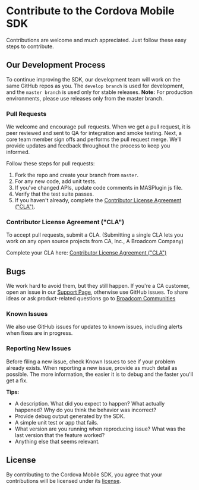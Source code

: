 # Contribute to the Cordova Mobile SDK
Contributions are welcome and much appreciated. Just follow these easy steps to contribute.

## Our Development Process
To continue improving the SDK, our development team will work on the same GitHub repos as you. The `develop branch` is used for development, and the `master branch` is used only for stable releases.
**Note:** For production environments, please use releases only from the master branch.

### Pull Requests
We welcome and encourage pull requests. When we get a pull request, it is peer reviewed and sent to QA for integration and smoke testing. Next, a core team member sign offs and performs the pull request merge. We'll provide updates and feedback throughout the process to keep you informed.

Follow these steps for pull requests:

1. Fork the repo and create your branch from `master`.
2. For any new code, add unit tests.
3. If you've changed APIs, update code comments in MASPlugin js file.
4. Verify that the test suite passes.
5. If you haven't already, complete the [Contributor License Agreement ("CLA")][cla].

### Contributor License Agreement ("CLA")
To accept pull requests, submit a CLA. (Submitting a single CLA lets you work on any open source projects from CA, Inc., A Broadcom Company)

Complete your CLA here: [Contributor License Agreement ("CLA")][cla]

## Bugs
We work hard to avoid them, but they still happen. If you're a CA customer, open an issue in our [Support Page][support], otherwise use GitHub issues.
To share ideas or ask product-related questions go to [Broadcom Communities][community]

### Known Issues
We also use GitHub issues for updates to known issues, including alerts when fixes are in progress. 

### Reporting New Issues
Before filing a new issue, check Known Issues to see if your problem already exists. When reporting a new issue, provide as much detail as possible. The more information, the easier it is to debug and the faster you'll get a fix. 

**Tips:**

* A description. What did you expect to happen? What actually happened? Why do you think the behavior was incorrect?
* Provide debug output generated by the SDK.
* A simple unit test or app that fails.
* What version are you running when reproducing issue? What was the last version that the feature worked?
* Anything else that seems relevant. 

## License
By contributing to the Cordova Mobile SDK, you agree that your contributions will be licensed under its [license][license-link].


[community]: https://community.broadcom.com/enterprisesoftware/communities/communityhomeblogs?CommunityKey=0f580f5f-30a4-41de-a75c-e5f433325a18
[license-link]: /LICENSE
[cla]: https://www.clahub.com/agreements/CAAPIM/Cordova-MAS-Foundation
[support]: https://casupport.broadcom.com
